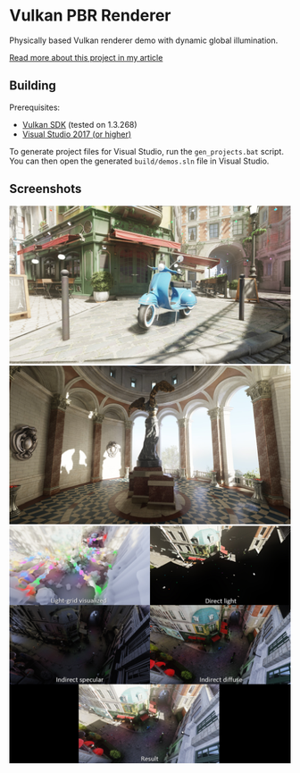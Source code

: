 # Vulkan PBR Renderer

Physically based Vulkan renderer demo with dynamic global illumination.

[Read more about this project in my article](https://eeromutka.github.io/projects/vulkan_renderer.html)

## Building

Prerequisites:
- [Vulkan SDK](https://vulkan.lunarg.com/) (tested on 1.3.268)
- [Visual Studio 2017 (or higher)](https://visualstudio.microsoft.com/)

To generate project files for Visual Studio, run the `gen_projects.bat` script. You can then open the generated `build/demos.sln` file in Visual Studio.

## Screenshots

![bistro](/screenshots/Bistro.jpg)
![suntemple](/screenshots/SunTemple.jpg)
![breakdown](/screenshots/Breakdown.jpg)
